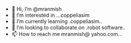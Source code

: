 - 👋 Hi, I’m @mranmish
- 👀 I’m interested in ...coppeliasim
- 🌱 I’m currently learning .coppeliasim..
- 💞️ I’m looking to collaborate on .robot software..
- 📫 How to reach me mranmish@ yahoo.com...

<!---
mranmish/mranmish is a ✨ special ✨ repository because its `README.md` (this file) appears on your GitHub profile.
You can click the Preview link to take a look at your changes.
--->
